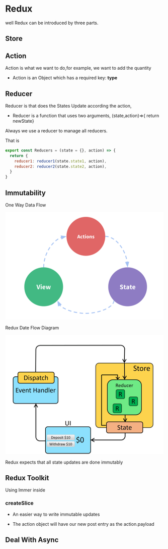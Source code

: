 # Redux

well Redux can be introduced by three parts.

## Store

## Action

Action is what we want to do,for example, we want to add the quantity

- Action is an Object which has a required key: **type**

## Reducer

Reducer is that does the States Update according the action,

- Reducer is a function that uses two arguments, (state,action)=>{ return newState}

Always we use a reducer to manage all reducers.

That is

```js
export const Reducers = (state = {}, action) => {
  return {
    reducer1: reducer1(state.state1, action),
    reducer2: reducer2(state.state2, action),
  }
}
```

## Immutability

One Way Data Flow

![one-way-data-flow](./images/one-way-data-flow.png)

Redux Date Flow Diagram

![ReduxDataFlowDiagram](./images/ReduxDataFlowDiagram.gif)

Redux expects that all state updates are done immutably

## Redux Toolkit

Using Immer inside

### createSlice

- An easier way to write immutable updates

- The action object will have our new post entry as the action.payload

## Deal With Async

